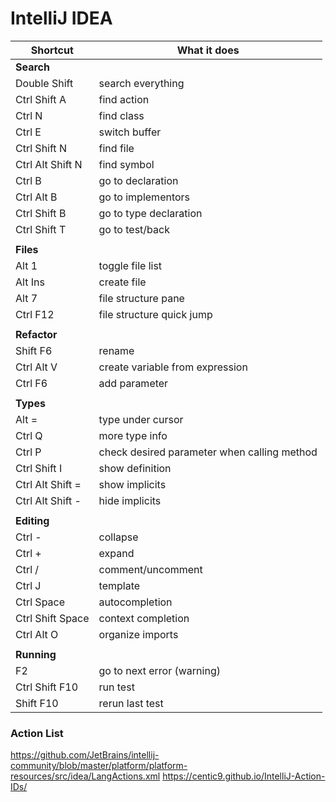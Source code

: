 # IntelliJ IDEA


| Shortcut         | What it does                                |
|------------------|---------------------------------------------|
| **Search**       |                                             |
| Double Shift     | search everything                           |
| Ctrl Shift A     | find action                                 |
| Ctrl N           | find class                                  |
| Ctrl E           | switch buffer                               |
| Ctrl Shift N     | find file                                   |
| Ctrl Alt Shift N | find symbol                                 |
| Ctrl B           | go to declaration                           |
| Ctrl Alt B       | go to implementors                          |
| Ctrl Shift B     | go to type declaration                      |
| Ctrl Shift T     | go to test/back                             |
|                  |                                             |
| **Files**        |                                             |
| Alt 1            | toggle file list                            |
| Alt Ins          | create file                                 |
| Alt 7            | file structure pane                         |
| Ctrl F12         | file structure quick jump                   |
|                  |                                             |
| **Refactor**     |                                             |
| Shift F6         | rename                                      |
| Ctrl Alt V       | create variable from expression             |
| Ctrl F6          | add parameter                               |
|                  |                                             |
| **Types**        |                                             |
| Alt =            | type under cursor                           |
| Ctrl Q           | more type info                              |
| Ctrl P           | check desired parameter when calling method |
| Ctrl Shift I     | show definition                             |
| Ctrl Alt Shift = | show implicits                              |
| Ctrl Alt Shift - | hide implicits                              |
|                  |                                             |
| **Editing**      |                                             |
| Ctrl -           | collapse                                    |
| Ctrl +           | expand                                      |
| Ctrl /           | comment/uncomment                           |
| Ctrl J           | template                                    |
| Ctrl Space       | autocompletion                              |
| Ctrl Shift Space | context completion                          |
| Ctrl Alt O       | organize imports                            |
|                  |                                             |
| **Running**      |                                             |
| F2               | go to next error (warning)                  |
| Ctrl Shift F10   | run test                                    |
| Shift F10        | rerun last test                             |

### Action List

https://github.com/JetBrains/intellij-community/blob/master/platform/platform-resources/src/idea/LangActions.xml
https://centic9.github.io/IntelliJ-Action-IDs/
